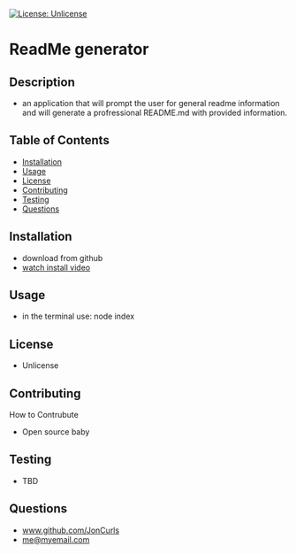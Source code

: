 [![License: Unlicense](https://img.shields.io/badge/license-Unlicense-blue.svg)](http://unlicense.org/)

# **ReadMe generator**

## **Description**

- an application that will prompt the user for general readme information and will generate a profressional README.md with provided information.

## **Table of Contents**

- [Installation](#installation)
- [Usage](#usage)
- [License](#license)
- [Contributing](#contributing)
- [Testing](#testing)
- [Questions](#questions)

## **Installation**

- download from github
- [watch install video ](assets/readmeGen.mkv)

## **Usage**

- in the terminal use: node index

## **License**

- Unlicense

## **Contributing**

How to Contrubute

- Open source baby

## **Testing**

- TBD

## **Questions**

- www.github.com/JonCurls
- me@myemail.com
